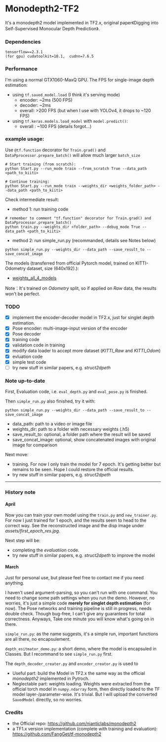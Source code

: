 # Monodepth2-TF2
It's a monodepth2 model implemented in TF2.x, original paper《Digging into Self-Supervised Monocular Depth Prediction》.

### Dependencies
```
tensorflow==2.3.1
(for gpu) cudatoolkit=10.1,  cudnn=7.6.5
```

### Performance
I'm using a normal GTX1060-MaxQ GPU. The FPS for single-image depth estimation:
- using `tf.saved_model.load` (I think it's serving mode)
  - encoder: ~2ms (500 FPS)
  - decoder: ~2ms
  - overall: >200 FPS (but when I use with YOLOv4, it drops to ~120 FPS)
- using `tf.keras.models.load_model` with `model.predict()`:
  - overall : ~100 FPS (details forgot...)

### example usage:
Use `@tf.function` decorator for `Train.grad()` and `DataPprocessor.prepare_batch()` will allow much larger `batch_size`
```
# Start training (from scratch):
python Start.py --run_mode train --from_scratch True --data_path <path_to_kiiti>

# Continue training:
python Start.py --run_mode train --weights_dir <weights_folder_path> --data_path <path_to_kiiti>
```
Check intermediate result:
- method 1: run training code
```
# remember to comment "tf.function" decorator for Train.grad() and DataPprocessor.prepare_batch()
python train.py --weights_dir <folder_path> --debug_mode True --data_path <path_to_kiiti>
```
- method 2: run simple_run.py (recommanded, details see Notes below)
```
python simple_run.py --weights_dir --data_path --save_result_to --save_concat_image
```

The models (transferred from official Pytorch model, trained on KITTI-Odometry dataset, size (640x192).):
- [weights_all_4_models](https://drive.google.com/drive/folders/1hPLVCowqvypekJy4UAB_HHAt1xtqR-H_?usp=sharing) 

Note：It's trained on *Odometry* split, so if applied on *Raw* data, the results won't be perfect.

### TODO
- [X] implement the encoder-decoder model in TF2.x, just for singlet depth estimation. 
- [X] Pose encoder: multi-image-input version of the encoder
- [X] Pose decoder
- [X] training code
- [X] validation code in training
- [X] modify data loader to accept more dataset (*KITTI_Raw* and *KITTI_Odom*)
- [X] evluation code
- [X] simple test code
- [ ] try new stuff in similar papers, e.g. *struct2dpeth*

### Note up-to-date
First, Evaluation code, i.e. `eval_depth.py` and `eval_pose.py` is finished.

Then `simple_run.py` also finished, try it with:
```
python simple_run.py --weights_dir --data_path --save_result_to --save_concat_image
```
- data_path: path to a video or image file
- weights_dir: path to a folder with necessary weights (.h5)
- save_result_to: optional, a folder path where the result will be saved
- save_concat_image: optional, show concatenated images with original image for comparison

Next move:
- training. For now I only train the model for 7 epoch. It's getting better but remains to be seen. Hope I could restore the official results.
- try new stuff in similar papers, e.g. *struct2dpeth*

---

### History note
#### April

Now you can train your own model using the `train.py` and `new_trainer.py`. For now I just trained for 1 epoch, and the results seem to head to the correct way. See the reconstructed image and the disp image under *assets/first_epoch_res.jpg*. 

Next step will be:
- completing the *evaluatiion* code.
- try new stuff in similar papers, e.g. *struct2dpeth* to improve the model

#### March
Just for personal use, but please feel free to contact me if you need anything. 

I haven't used argument-parsing, so you can't run with one command. You need to change some path settings when you run the demo. However, no worries, it's just a simple code **merely for singlet depth estimation** (for now). The Pose networks and training pipeline is still in progress, needs double check. Though bug-free, I can't give any guarantees for total correctness.
Anyways, Take one minute you will know what's going on in there.

`simple_run.py`: as the name suggests, it's a simple run, important functions are all there, no encapsulement.

`depth_esitmator_demo.py`: a short demo, where the model is encapsuled in Classes. But I recommand to see `simple_run.py` first.

The `depth_decoder_creater.py` and `encoder_creator.py` is used to 
- Useful part: build the Model in TF2.x the same way as the official *monodepth2* implemented in Pytroch.
- Neglectable part: weights loading. Weights were extracted from the official torch model in `numpy.ndarray` form, then directly loaded to the TF model layer-/parameter-wise. It's trivial. But I will upload the converted `SavedModel` directly, so no worries.

### Credits
- the Official repo: https://github.com/nianticlabs/monodepth2
- a TF1.x version implementation (complete with training and evaluation): https://github.com/FangGet/tf-monodepth2
